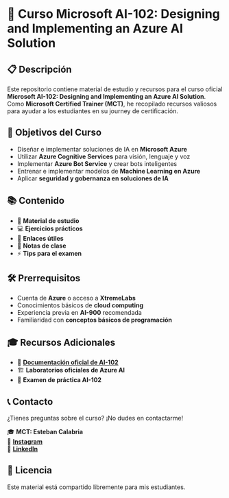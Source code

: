 # 🤖 Curso Microsoft AI-102: Designing and Implementing an Azure AI Solution

## 📋 Descripción
Este repositorio contiene material de estudio y recursos para el curso oficial **Microsoft AI-102: Designing and Implementing an Azure AI Solution**. Como **Microsoft Certified Trainer (MCT)**, he recopilado recursos valiosos para ayudar a los estudiantes en su journey de certificación.

## 🎯 Objetivos del Curso
- Diseñar e implementar soluciones de IA en **Microsoft Azure**
- Utilizar **Azure Cognitive Services** para visión, lenguaje y voz
- Implementar **Azure Bot Service** y crear bots inteligentes
- Entrenar e implementar modelos de **Machine Learning en Azure**
- Aplicar **seguridad y gobernanza en soluciones de IA**

## 📚 Contenido
- 📖 **Material de estudio**
- 💻 **Ejercicios prácticos**
- 🔗 **Enlaces útiles**
- 📝 **Notas de clase**
- ⚡ **Tips para el examen**

## 🛠️ Prerrequisitos
- Cuenta de **Azure** o acceso a **XtremeLabs**
- Conocimientos básicos de **cloud computing**
- Experiencia previa en **AI-900** recomendada
- Familiaridad con **conceptos básicos de programación**

## 🎓 Recursos Adicionales
- 📄 **[Documentación oficial de AI-102](https://learn.microsoft.com/en-us/certifications/exams/ai-102/)**
- 🏗️ **Laboratorios oficiales de Azure AI**
- 📝 **Examen de práctica AI-102**

## 📞 Contacto
¿Tienes preguntas sobre el curso? ¡No dudes en contactarme!

🎓 **MCT: Esteban Calabria**  
💼 **[Instagram](#)**  
💼 **[LinkedIn](#)**  

## 📄 Licencia
Este material está compartido libremente para mis estudiantes.
